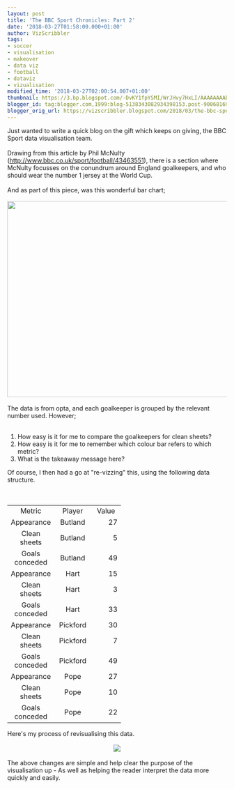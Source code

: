 ```yaml
---
layout: post
title: 'The BBC Sport Chronicles: Part 2'
date: '2018-03-27T01:58:00.000+01:00'
author: VizScribbler
tags:
- soccer
- visualisation
- makeover
- data viz
- football
- dataviz
- vizualisation
modified_time: '2018-03-27T02:00:54.007+01:00'
thumbnail: https://3.bp.blogspot.com/-DvKY1fpYSMI/WrJHvy7HxLI/AAAAAAAAB2Q/MqYbzW2OIrkjBM83iqqGDcX1r8Kgp1K6wCK4BGAYYCw/s72-c/Screen%2BShot%2B2018-03-21%2Bat%2B11.41.07.png
blogger_id: tag:blogger.com,1999:blog-5138343082934398153.post-9006816950463699137
blogger_orig_url: https://vizscribbler.blogspot.com/2018/03/the-bbc-sport-chronicles-part-2.html
---
```


Just wanted to write a quick blog on the gift which keeps on giving, the BBC Sport data visualisation team.<br /><br />Drawing from this article by Phil McNulty (http://www.bbc.co.uk/sport/football/43463551), there is a section where McNulty focusses on the conundrum around England goalkeepers, and who should wear the number 1 jersey at the World Cup.<br /><br />And as part of this piece, was this wonderful bar chart;<br /><br /><a href="http://3.bp.blogspot.com/-DvKY1fpYSMI/WrJHvy7HxLI/AAAAAAAAB2Q/MqYbzW2OIrkjBM83iqqGDcX1r8Kgp1K6wCK4BGAYYCw/s1600/Screen%2BShot%2B2018-03-21%2Bat%2B11.41.07.png" imageanchor="1"><img border="0" height="450" src="https://3.bp.blogspot.com/-DvKY1fpYSMI/WrJHvy7HxLI/AAAAAAAAB2Q/MqYbzW2OIrkjBM83iqqGDcX1r8Kgp1K6wCK4BGAYYCw/s640/Screen%2BShot%2B2018-03-21%2Bat%2B11.41.07.png" width="640" /></a><br /><br />The data is from opta, and each goalkeeper is grouped by the relevant number used. However;<br /><br /><ol><li>How easy is it for me to compare the goalkeepers for clean sheets?</li><li>How easy is it for me to remember which colour bar refers to which metric?</li><li>What is the takeaway message here?</li></ol><div>Of course, I then had a go at "re-vizzing" this, using the following data structure.</div><div><br /></div><br /><div><table border="0" cellpadding="0" cellspacing="0" style="border-collapse: collapse; text-align: center; width: 261px;"><!--StartFragment--> <colgroup><col span="3" style="width: 65pt;" width="87"></col> </colgroup><tbody><tr height="21" style="height: 16.0pt;">  <td height="21" style="height: 16.0pt; width: 65pt;" width="87">Metric</td>  <td style="width: 65pt;" width="87">Player</td>  <td style="width: 65pt;" width="87">Value</td> </tr><tr height="21" style="height: 16.0pt;">  <td height="21" style="height: 16.0pt;">Appearance</td>  <td>Butland</td>  <td style="text-align: right;">27</td> </tr><tr height="21" style="height: 16.0pt;">  <td height="21" style="height: 16.0pt;">Clean sheets</td>  <td>Butland</td>  <td style="text-align: right;">5</td> </tr><tr height="21" style="height: 16.0pt;">  <td height="21" style="height: 16.0pt;">Goals conceded</td>  <td>Butland</td>  <td style="text-align: right;">49</td> </tr><tr height="21" style="height: 16.0pt;">  <td height="21" style="height: 16.0pt;">Appearance</td>  <td>Hart</td>  <td style="text-align: right;">15</td> </tr><tr height="21" style="height: 16.0pt;">  <td height="21" style="height: 16.0pt;">Clean sheets</td>  <td>Hart</td>  <td style="text-align: right;">3</td> </tr><tr height="21" style="height: 16.0pt;">  <td height="21" style="height: 16.0pt;">Goals conceded</td>  <td>Hart</td>  <td style="text-align: right;">33</td> </tr><tr height="21" style="height: 16.0pt;">  <td height="21" style="height: 16.0pt;">Appearance</td>  <td>Pickford</td>  <td style="text-align: right;">30</td> </tr><tr height="21" style="height: 16.0pt;">  <td height="21" style="height: 16.0pt;">Clean sheets</td>  <td>Pickford</td>  <td style="text-align: right;">7</td> </tr><tr height="21" style="height: 16.0pt;">  <td height="21" style="height: 16.0pt;">Goals conceded</td>  <td>Pickford</td>  <td style="text-align: right;">49</td> </tr><tr height="21" style="height: 16.0pt;">  <td height="21" style="height: 16.0pt;">Appearance</td>  <td>Pope</td>  <td style="text-align: right;">27</td> </tr><tr height="21" style="height: 16.0pt;">  <td height="21" style="height: 16.0pt;">Clean sheets</td>  <td>Pope</td>  <td style="text-align: right;">10</td> </tr><tr height="21" style="height: 16.0pt;">  <td height="21" style="height: 16.0pt;">Goals conceded</td>  <td>Pope</td>  <td style="text-align: right;">22</td> </tr><!--EndFragment--></tbody></table></div><div>Here's my process of revisualising this data.</div><div><br /></div><div class="separator" style="clear: both; text-align: center;"><a href="https://4.bp.blogspot.com/-o5WuKurNp10/WrmXAIrv91I/AAAAAAAAB2c/lljujoAWSk8IlXEFbZrQtx35rwWCuw_hQCLcBGAs/s1600/2018-03-26_20-56-23.png" imageanchor="1" style="margin-left: 1em; margin-right: 1em;"><img border="0" data-original-height="1100" data-original-width="645" src="https://4.bp.blogspot.com/-o5WuKurNp10/WrmXAIrv91I/AAAAAAAAB2c/lljujoAWSk8IlXEFbZrQtx35rwWCuw_hQCLcBGAs/s1600/2018-03-26_20-56-23.png" /></a></div><div><br /></div><div>The above changes are simple and help clear the purpose of the visualisation up - As well as helping the reader interpret the data more quickly and easily.</div>